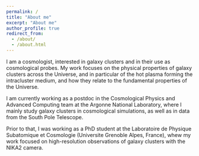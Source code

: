 ```yaml
---
permalink: /
title: "About me"
excerpt: "About me"
author_profile: true
redirect_from: 
  - /about/
  - /about.html
---
```


I am a cosmologist, interested in galaxy clusters and in their use as cosmological probes.
My work focuses on the physical properties of galaxy clusters across the Universe, and in particular of the hot plasma forming the intracluster medium, and how they relate to the fundamental properties of the Universe.

I am currently working as a postdoc in the Cosmological Physics and Advanced Computing team at the Argonne National Laboratory, where I mainly study galaxy clusters in cosmological simulations, as well as in data from the South Pole Telescope.

Prior to that, I was working as a PhD student at the Laboratoire de Physique Subatomique et Cosmologie (Universite Grenoble Alpes, France), whew my work focused on high-resolution observations of galaxy clusters with the NIKA2 camera.